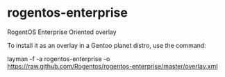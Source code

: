 rogentos-enterprise
===================

RogentOS Enterprise Oriented overlay

To install it as an overlay in a Gentoo planet distro, use the command:

layman -f -a rogentos-enterprise  -o https://raw.github.com/Rogentos/rogentos-enterprise/master/overlay.xml
